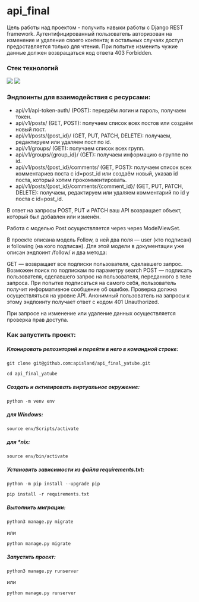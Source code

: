# api_final
Цель работы над проектом - получить навыки работы с Django REST framework.
Аутентифицированный пользователь авторизован на изменение и удаление своего контента; в остальных случаях доступ предоставляется только для чтения. При попытке изменить чужие данные должен возвращаться код ответа 403 Forbidden.

### Стек технологий

![](https://img.shields.io/badge/Python-3.7-blue?style=flat&logo=Python&logoColor=#3776AB)
![](https://img.shields.io/badge/DjangoRESTFramework-3.12.4-blue?style=flat&logo=Django&logoColor=red)


### Эндпоинты для взаимодействия с ресурсами:


* api/v1/api-token-auth/ (POST): передаём логин и пароль, получаем токен.
* api/v1/posts/ (GET, POST): получаем список всех постов или создаём новый пост.
* api/v1/posts/{post_id}/ (GET, PUT, PATCH, DELETE): получаем, редактируем или удаляем пост по id.
* api/v1/groups/ (GET): получаем список всех групп.
* api/v1/groups/{group_id}/ (GET): получаем информацию о группе по id.
* api/v1/posts/{post_id}/comments/ (GET, POST): получаем список всех комментариев поста с id=post_id или создаём новый, указав id поста, который хотим прокомментировать. 
* api/v1/posts/{post_id}/comments/{comment_id}/ (GET, PUT, PATCH, DELETE): получаем, редактируем или удаляем комментарий по id у поста с id=post_id.

В ответ на запросы POST, PUT и PATCH ваш API возвращает объект, который был добавлен или изменён.

Работа с моделью Post осуществляется через через ModelViewSet.

В проекте описана модель Follow, в ней два поля — user (кто подписан) и following (на кого подписан). Для этой модели в документации уже описан эндпоинт /follow/ и два метода:

GET — возвращает все подписки пользователя, сделавшего запрос. Возможен поиск по подпискам по параметру search
POST — подписать пользователя, сделавшего запрос на пользователя, переданного в теле запроса. При попытке подписаться на самого себя, пользователь получит информативное сообщение об ошибке. Проверка должна осуществляться на уровне API.
Анонимный пользователь на запросы к этому эндпоинту получает ответ с кодом 401 Unauthorized.

При запросе на изменение или удаление данных осуществляется проверка прав доступа.

### Как запустить проект:

##### Клонировать репозиторий и перейти в него в командной строке:

```
git clone git@github.com:apisland/api_final_yatube.git
```

```
cd api_final_yatube
```

##### Cоздать и активировать виртуальное окружение:

```
python -m venv env
```
##### для Windows:
```
source env/Scripts/activate
```
##### для *nix:
```
source env/bin/activate
```

##### Установить зависимости из файла requirements.txt:

```
python -m pip install --upgrade pip
```

```
pip install -r requirements.txt
```

##### Выполнить миграции:

```
python3 manage.py migrate
```
или
```
python manage.py migrate
```
##### Запустить проект:

```
python3 manage.py runserver
```
или
```
python manage.py runserver
```

